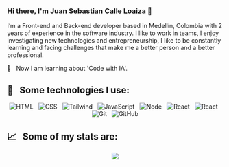 ### Hi there, I'm Juan Sebastian Calle Loaiza 👋

<!--
**jscalle/jscalle** is a ✨ _special_ ✨ repository because its `README.md` (this file) appears on your GitHub profile.

<!-- https://github.com/alexcamachogz/alexcamachogz/blob/a2baf4c4607a5e27e6d01b4b720d1088e85bac2a/alex-banner.png?raw=true -->

I’m a Front-end and Back-end developer based in Medellín, Colombia with 2 years of experience in the software industry. I like to work in teams, I enjoy investigating new technologies and entrepreneurship, I like to be constantly learning and facing challenges that make me a better person and a better professional.

🌱 &nbsp;&nbsp;Now I am learning about 'Code with IA'.

## 🎯 &nbsp;&nbsp;Some technologies I use:
<p align="center">
  <img src="https://img.shields.io/badge/HTML5-E34F26?style=for-the-badge&logo=html5&logoColor=white" alt="HTML" />&nbsp;&nbsp;
  <img src="https://img.shields.io/badge/CSS3-1572B6?style=for-the-badge&logo=css3&logoColor=white" alt="CSS" />&nbsp;&nbsp;
  <img src="https://img.shields.io/badge/Tailwind_CSS-38B2AC?style=for-the-badge&logo=tailwind-css&logoColor=white" alt="Tailwind" />&nbsp;&nbsp;
  <img src="https://img.shields.io/badge/JavaScript-323330?style=for-the-badge&logo=javascript&logoColor=F7DF1E" alt="JavaScript" />&nbsp;&nbsp;
  <img src="https://img.shields.io/badge/Node.js-43853D?style=for-the-badge&logo=node.js&logoColor=white" alt="Node" />&nbsp;&nbsp;
  <img src="https://img.shields.io/badge/-ReactJs-61DAFB?style=for-the-badge&logo=react&logoColor=white" alt="React" />&nbsp;&nbsp;
  <img src="https://img.shields.io/badge/-React%20Native-007ACC?style=for-the-badge&logo=react&logoColor=white" alt="React" />&nbsp;&nbsp;
  <img src="https://img.shields.io/badge/Git-F05032?style=for-the-badge&logo=git&logoColor=white" alt="Git" />&nbsp;&nbsp;
  <img src="https://img.shields.io/badge/github%20-%23000.svg?&style=for-the-badge&logo=github&logoColor=white" alt="GitHub" />
</p>

## 📈 &nbsp;&nbsp;Some of my stats are:
<p align="center">
  <img align="" src="https://github-readme-stats.vercel.app/api?username=jscalle&theme=merko&show_icons=true&hide=contribs" />
</p>
